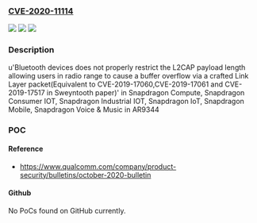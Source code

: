 ### [CVE-2020-11114](https://cve.mitre.org/cgi-bin/cvename.cgi?name=CVE-2020-11114)
![](https://img.shields.io/static/v1?label=Product&message=Snapdragon%20Compute%2C%20Snapdragon%20Consumer%20IOT%2C%20Snapdragon%20Industrial%20IOT%2C%20Snapdragon%20IoT%2C%20Snapdragon%20Mobile%2C%20Snapdragon%20Voice%20%26%20Music&color=blue)
![](https://img.shields.io/static/v1?label=Version&message=AR9344%20&color=brightgreen)
![](https://img.shields.io/static/v1?label=Vulnerability&message=Buffer%20Over%20read%20Issue%20in%20Bluetooth%20Driver(Sweyntooth%20issue%206.2%2C%206.3)&color=brightgreen)

### Description

u'Bluetooth devices does not properly restrict the L2CAP payload length allowing users in radio range to cause a buffer overflow via a crafted Link Layer packet(Equivalent to CVE-2019-17060,CVE-2019-17061 and CVE-2019-17517 in Sweyntooth paper)' in Snapdragon Compute, Snapdragon Consumer IOT, Snapdragon Industrial IOT, Snapdragon IoT, Snapdragon Mobile, Snapdragon Voice & Music in AR9344

### POC

#### Reference
- https://www.qualcomm.com/company/product-security/bulletins/october-2020-bulletin

#### Github
No PoCs found on GitHub currently.

